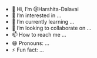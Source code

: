 - 👋 Hi, I’m @Harshita-Dalavai
- 👀 I’m interested in ...
- 🌱 I’m currently learning ...
- 💞️ I’m looking to collaborate on ...
- 📫 How to reach me ...
- 😄 Pronouns: ...
- ⚡ Fun fact: ...

<!---
Harshita-Dalavai/Harshita-Dalavai is a ✨ special ✨ repository because its `README.md` (this file) appears on your GitHub profile.
You can click the Preview link to take a look at your changes.
--->
